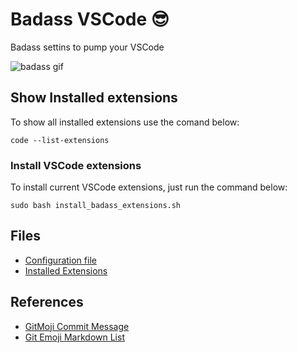 # Badass VSCode :sunglasses:

Badass settins to pump your VSCode

![badass gif](https://i.gifer.com/4BvA.gif)

## Show Installed extensions

To show all installed extensions use the comand below:

```command
code --list-extensions
```

### Install VSCode extensions

To install current VSCode extensions, just run the command below:

```
sudo bash install_badass_extensions.sh
```

## Files
- [Configuration file](./config/settings.json)
- [Installed Extensions](./config/extensions)

## References

- [GitMoji Commit Message](https://gitmoji.carloscuesta.me)
- [Git Emoji Markdown List](https://gist.github.com/rxaviers/7360908)

